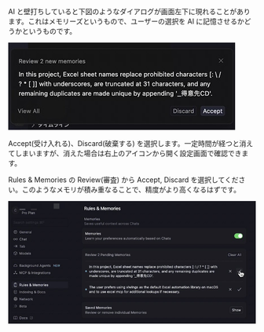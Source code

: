 AI と壁打ちしていると下図のようなダイアログが画面左下に現れることがあります。これはメモリーズというもので、ユーザーの選択を AI に記憶させるかどうかというものです。

![](assets/CleanShot20250824171936@2x.jpg)

Accept(受け入れる)、Discard(破棄する) を選択します。一定時間が経つと消えてしまいますが、消えた場合は右上のアイコンから開く設定画面で確認できます。

Rules & Memories の Review(審査) から Accept, Discard を選択してください。このようなメモリが積み重なることで、精度がより高くなるはずです。

![](assets/CleanShot20250824172328@2x.jpg)
